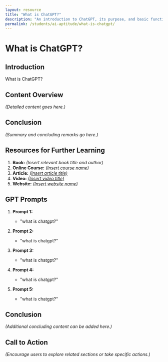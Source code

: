 ```yaml
---
layout: resource
title: "What is ChatGPT?"
description: "An introduction to ChatGPT, its purpose, and basic functionalities."
permalink: /students/ai-aptitude/what-is-chatgpt/
---
```


# What is ChatGPT?

## Introduction
What is ChatGPT?

## Content Overview
*(Detailed content goes here.)*

## Conclusion
*(Summary and concluding remarks go here.)*

## Resources for Further Learning

1. **Book:** *(Insert relevant book title and author)*
2. **Online Course:** [*(Insert course name)*](#)
3. **Article:** [*(Insert article title)*](#)
4. **Video:** [*(Insert video title)*](#)
5. **Website:** [*(Insert website name)*](#)

## GPT Prompts

1. **Prompt 1:**
   - "what is chatgpt?"

2. **Prompt 2:**
   - "what is chatgpt?"

3. **Prompt 3:**
   - "what is chatgpt?"

4. **Prompt 4:**
   - "what is chatgpt?"

5. **Prompt 5:**
   - "what is chatgpt?"

## Conclusion
*(Additional concluding content can be added here.)*

## Call to Action
*(Encourage users to explore related sections or take specific actions.)*
